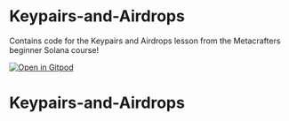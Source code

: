 # Keypairs-and-Airdrops
Contains code for the Keypairs and Airdrops lesson from the Metacrafters beginner Solana course!

[![Open in Gitpod](https://gitpod.io/button/open-in-gitpod.svg)](https://gitpod.io/#https://github.com/Metacrafters/Keypairs-and-Airdrops)
# Keypairs-and-Airdrops
